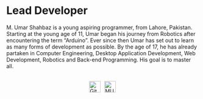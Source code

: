 # Lead Developer

M. Umar Shahbaz is a young aspiring programmer, from Lahore, Pakistan. Starting at the young age of 11, Umar began his journey from Robotics after encountering the term “Arduino”. Ever since then Umar has set out to learn as many forms of development as possible. By the age of 17, he has already partaken in Computer Engineering, Desktop Application Development, Web Development, Robotics and Back-end Programming. His goal is to master all.

<br>

<div style="display:flex; flex-wrap: wrap; justify-content: center; gap: 10px;">
    <a href="https://github.com/MUmarShahbaz" target="_blank" rel="noopener noreferrer">
        <img src="https://img.shields.io/badge/MUmarShahbaz-white?style=flat&logo=github&logoColor=%23FFFFFF&labelColor=%23000000&color=%23FFFFFF" alt="GitHub MUmarShahbaz" style="width:auto; height:30px;">
    </a>
    <a href="https://m-umar.me/" target="_blank" rel="noopener noreferrer">
        <img src="https://img.shields.io/badge/M._Umar_Shahbaz-%23000?style=flat&label=MUS&labelColor=%23F80&color=%230AF" alt="MUS" style="width:auto; height:30px;">
    </a>
</div>
